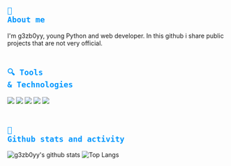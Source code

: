## <code style="color:#0197FF">👤 About me</code>
I'm g3zb0yy, young Python and web developer. In this github i share public projects that are not very official.<br/><br/>

## <code style="color:#0197FF">🔍 Tools & Technologies</code>

![](https://img.shields.io/badge/Code%20with-Php-informational?style=flat&logo=php&logoColor=0197FF&color=0197FF) 
![](https://img.shields.io/badge/Code%20with-Python-informational?style=flat&logo=python&logoColor=0197FF&color=0197FF)
![](https://img.shields.io/badge/Using-Flask-informational?style=flat&logo=flask&logoColor=0197FF&color=0197FF) 
![](https://img.shields.io/badge/Using-MysQL-informational?style=flat&logo=mysql&logoColor=0197FF&color=0197FF)
![](https://img.shields.io/badge/Using-Windows-informational?style=flat&logo=Windows&logoColor=0197FF&color=0197FF)<br/><br/>


## <code style="color:#0197FF">🌟 Github stats and activity</code>

![g3zb0yy's github stats](https://github-readme-stats.vercel.app/api?username=g3zb0yy&show_icons=true) ![Top Langs](https://github-readme-stats.vercel.app/api/top-langs/?username=g3zb0yy&layout=compact)
